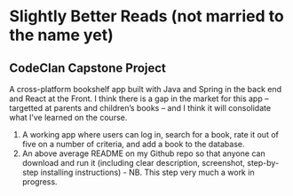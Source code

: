 # Slightly Better Reads (not married to the name yet)
## CodeClan Capstone Project

A cross-platform bookshelf app built with Java and Spring in the back end and React at the Front.
I think there is a gap in the market for this app – targetted at parents and children’s books – and I think it will consolidate what I’ve learned on the course.

1. A working app where users can log in, search for a book, rate it out of five on a number of criteria, and add a book to the database.
2. An above average README on my Github repo so that anyone can download and run it (including clear description, screenshot, step-by-step installing instructions) - NB. This step very much a work in progress.
